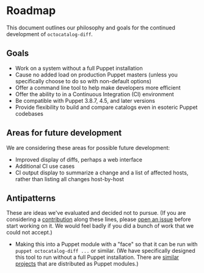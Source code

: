 # Roadmap

This document outlines our philosophy and goals for the continued development of `octocatalog-diff`.

## Goals

- Work on a system without a full Puppet installation
- Cause no added load on production Puppet masters (unless you specifically choose to do so with non-default options)
- Offer a command line tool to help make developers more efficient
- Offer the ability to in a Continuous Integration (CI) environment
- Be compatible with Puppet 3.8.7, 4.5, and later versions
- Provide flexibility to build and compare catalogs even in esoteric Puppet codebases

## Areas for future development

We are considering these areas for possible future development:

- Improved display of diffs, perhaps a web interface
- Additional CI use cases
- CI output display to summarize a change and a list of affected hosts, rather than listing all changes host-by-host

## Antipatterns

These are ideas we've evaluated and decided not to pursue. (If you are considering a [contribution](/.github/CONTRIBUTING.md) along these lines, please [open an issue](https://github.com/github/octocatalog-diff/issues/new) before start working on it. We would feel badly if you did a bunch of work that we could not accept.)

- Making this into a Puppet module with a "face" so that it can be run with `puppet octocatalog-diff ...` or similar. (We have specifically designed this tool to run without a full Puppet installation. There are [similar projects](/doc/similar.md) that are distributed as Puppet modules.)
